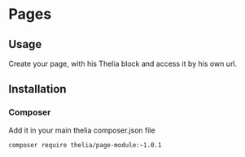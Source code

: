 # Pages


## Usage

Create your page, with his Thelia block and access it by his own url.

## Installation
### Composer

Add it in your main thelia composer.json file

```
composer require thelia/page-module:~1.0.1
```
